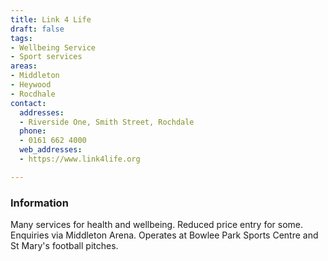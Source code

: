 ```yaml
---
title: Link 4 Life
draft: false
tags:
- Wellbeing Service
- Sport services
areas:
- Middleton
- Heywood
- Rocdhale
contact:
  addresses:
  - Riverside One, Smith Street, Rochdale
  phone:
  - 0161 662 4000
  web_addresses:
  - https://www.link4life.org

---
```


### Information
Many services for health and wellbeing.
Reduced price entry for some.
Enquiries via Middleton Arena.
Operates at Bowlee Park Sports Centre and
St Mary's football pitches.
